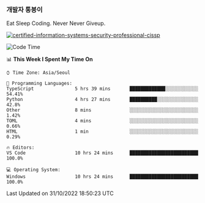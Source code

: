 ### 개발자 통붕이
Eat Sleep Coding.
Never Never Giveup.

[![certified-information-systems-security-professional-cissp](https://user-images.githubusercontent.com/44606727/157613689-acd84ec6-5f8f-4e79-89d9-a8d51f033634.png)](https://www.credly.com/badges/f394a010-85a0-450b-9136-8043af01d71c/public_url)

<!--START_SECTION:waka-->
![Code Time](http://img.shields.io/badge/Code%20Time-1%2C235%20hrs%207%20mins-blue)

📊 **This Week I Spent My Time On** 

```text
⌚︎ Time Zone: Asia/Seoul

💬 Programming Languages: 
TypeScript               5 hrs 39 mins       █████████████░░░░░░░░░░░░   54.41% 
Python                   4 hrs 27 mins       ██████████░░░░░░░░░░░░░░░   42.8% 
Other                    8 mins              ░░░░░░░░░░░░░░░░░░░░░░░░░   1.42% 
TOML                     4 mins              ░░░░░░░░░░░░░░░░░░░░░░░░░   0.66% 
HTML                     1 min               ░░░░░░░░░░░░░░░░░░░░░░░░░   0.29%

🔥 Editors: 
VS Code                  10 hrs 24 mins      █████████████████████████   100.0%

💻 Operating System: 
Windows                  10 hrs 24 mins      █████████████████████████   100.0%

```


 Last Updated on 31/10/2022 18:50:23 UTC
<!--END_SECTION:waka-->
